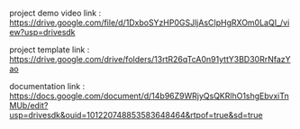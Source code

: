 project demo video link : https://drive.google.com/file/d/1DxboSYzHP0GSJljAsCIpHgRXOm0LaQI_/view?usp=drivesdk  

project template link : https://drive.google.com/drive/folders/13rtR26qTcA0n91yttY3BD30RrNfazYao

documentation link : https://docs.google.com/document/d/14b96Z9WRjyQsQKRlhO1shgEbvxiTnMUb/edit?usp=drivesdk&ouid=101220748853583648464&rtpof=true&sd=true
